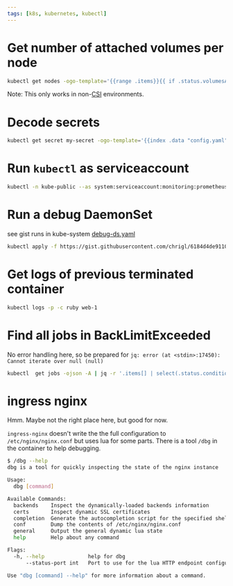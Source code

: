 ```yaml
---
tags: [k8s, kubernetes, kubectl]
---
```

# Get number of attached volumes per node

```bash
kubectl get nodes -ogo-template='{{range .items}}{{ if .status.volumesAttached }}{{.metadata.name}} - {{.status.volumesAttached | len}}{{"\n"}}{{end}}{{end}}'
```

Note: This only works in non-[CSI](https://github.com/container-storage-interface/spec) environments.

# Decode secrets

```bash
kubectl get secret my-secret -ogo-template='{{index .data "config.yaml" | base64decode}}'
```

# Run `kubectl` as serviceaccount

```bash
kubectl -n kube-public --as system:serviceaccount:monitoring:prometheus-operator get prometheusrules
```

# Run a debug DaemonSet

see gist runs in kube-system [debug-ds.yaml](https://gist.github.com/chrigl/6184d4de911052711b149665829ce66d)

```bash
kubectl apply -f https://gist.githubusercontent.com/chrigl/6184d4de911052711b149665829ce66d/raw/9bdad211a6bdc6498d0722614b2e1911224bdbf5/debug-ds.yaml
```

# Get logs of previous terminated container

```bash
kubectl logs -p -c ruby web-1
```

# Find all jobs in BackLimitExceeded

No error handling here, so be prepared for `jq: error (at <stdin>:17450): Cannot iterate over null (null)`

```bash
kubectl  get jobs -ojson -A | jq -r '.items[] | select(.status.conditions[] | select(.reason=="BackoffLimitExceeded" and .type == "Failed" and .status == "True")) | [.metadata.namespace, .metadata.name] | @tsv'
```

# ingress nginx

Hmm. Maybe not the right place here, but good for now.

`ingress-nginx` doesn't write the the full configuration to `/etc/nginx/nginx.conf` but uses lua for some parts. There is a tool `/dbg` in the container to help debugging.

```bash
$ /dbg --help
dbg is a tool for quickly inspecting the state of the nginx instance

Usage:
  dbg [command]

Available Commands:
  backends    Inspect the dynamically-loaded backends information
  certs       Inspect dynamic SSL certificates
  completion  Generate the autocompletion script for the specified shell
  conf        Dump the contents of /etc/nginx/nginx.conf
  general     Output the general dynamic lua state
  help        Help about any command

Flags:
  -h, --help              help for dbg
      --status-port int   Port to use for the lua HTTP endpoint configuration. (default 10246)

Use "dbg [command] --help" for more information about a command.
```

